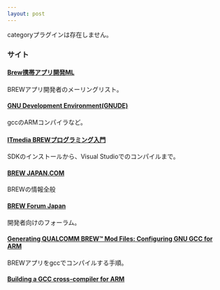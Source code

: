 ```yaml
---
layout: post
---
```

<p><span class="error">categoryプラグインは存在しません。</span></p>
<h3>サイト</h3>
<h4><a href="http://i.freeml.com/ctrl/html/MessageListForm/brew@freeml.com">Brew携帯アプリ開発ML</a></h4>
<p>BREWアプリ開発者のメーリングリスト。</p>
<h4><a href="http://gnude.sourceforge.net/">GNU Development Environment(GNUDE)</a></h4>
<p>gccのARMコンパイラなど。</p>
<h4><a href="http://www.s-cradle.com/developer/technicalnotes/tnzn/0001/">ITmedia BREWプログラミング入門</a></h4>
<p>SDKのインストールから、Visual Studioでのコンパイルまで。</p>
<h4><a href="http://www.brewjapan.com/">BREW JAPAN.COM</a></h4>
<p>BREWの情報全般</p>
<h4><a href="http://brewforums.qualcomm.com/ja/">BREW Forum Japan</a></h4>
<p>開発者向けのフォーラム。</p>
<h4><a href="http://www.mamlambo.com/writing/articles/000049.html">Generating QUALCOMM BREW™ Mod Files: Configuring GNU GCC for ARM</a></h4>
<p>BREWアプリをgccでコンパイルする手順。</p>
<h4><a href="http://brewforums.qualcomm.com/showthread.php?t=40">Building a GCC cross-compiler for ARM</a></h4>
